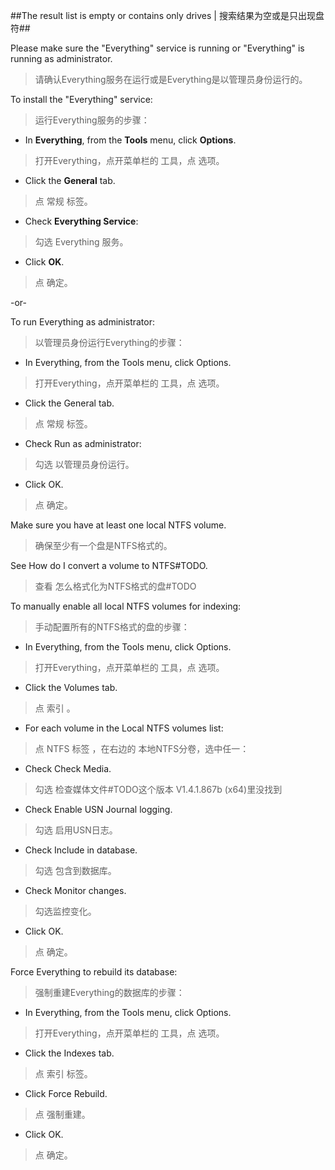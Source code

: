 ##The result list is empty or contains only drives | 搜索结果为空或是只出现盘符##

Please make sure the "Everything" service is running or "Everything" is running as administrator.

> 请确认Everything服务在运行或是Everything是以管理员身份运行的。

To install the "Everything" service:

> 运行Everything服务的步骤：

- In **Everything**, from the **Tools** menu, click **Options**.

> 打开Everything，点开菜单栏的 工具，点 选项。

- Click the **General** tab.

> 点 常规 标签。

- Check **Everything Service**:

> 勾选 Everything 服务。

- Click **OK**.

> 点 确定。

-or-

To run Everything as administrator:

> 以管理员身份运行Everything的步骤：

- In Everything, from the Tools menu, click Options.

> 打开Everything，点开菜单栏的 工具，点 选项。

- Click the General tab.

> 点 常规 标签。

- Check Run as administrator:

> 勾选 以管理员身份运行。

- Click OK.

> 点 确定。

Make sure you have at least one local NTFS volume.

> 确保至少有一个盘是NTFS格式的。

See How do I convert a volume to NTFS#TODO.

> 查看 怎么格式化为NTFS格式的盘#TODO

To manually enable all local NTFS volumes for indexing:

> 手动配置所有的NTFS格式的盘的步骤：

- In Everything, from the Tools menu, click Options.

> 打开Everything，点开菜单栏的 工具，点 选项。

- Click the Volumes tab.

> 点 索引 。

- For each volume in the Local NTFS volumes list:

> 点 NTFS 标签 ，在右边的 本地NTFS分卷，选中任一：

- Check Check Media.

> 勾选 检查媒体文件#TODO这个版本 V1.4.1.867b (x64)里没找到

- Check Enable USN Journal logging.

> 勾选 启用USN日志。

- Check Include in database.

> 勾选 包含到数据库。

- Check Monitor changes.

> 勾选监控变化。

- Click OK.

> 点 确定。

Force Everything to rebuild its database:

> 强制重建Everything的数据库的步骤：

- In Everything, from the Tools menu, click Options.

> 打开Everything，点开菜单栏的 工具，点 选项。

- Click the Indexes tab.

> 点 索引 标签。

- Click Force Rebuild.

> 点 强制重建。

- Click OK.

> 点 确定。